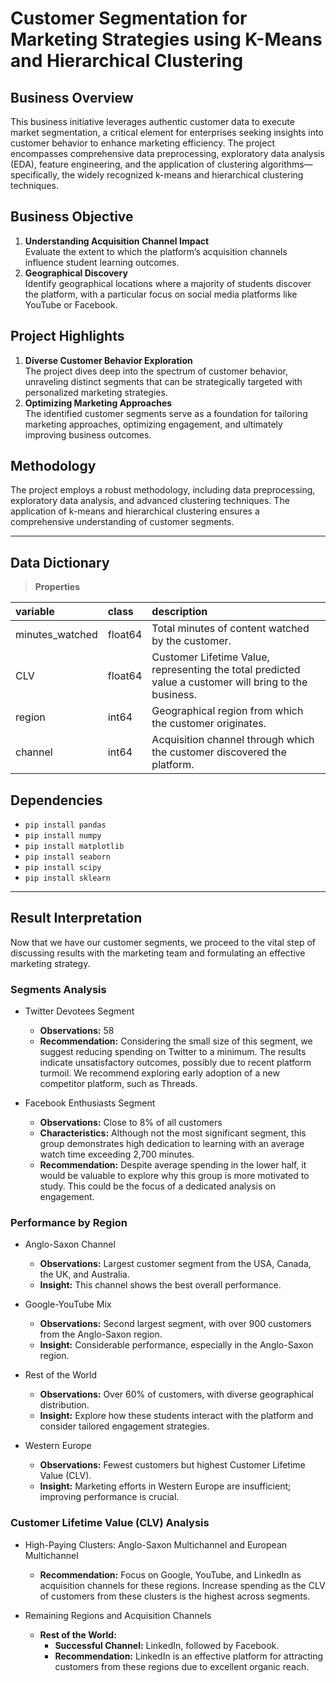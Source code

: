 # Customer Segmentation for Marketing Strategies using K-Means and Hierarchical Clustering

## Business Overview
This business initiative leverages authentic customer data to execute market segmentation, a critical element for enterprises seeking insights into customer behavior to enhance marketing efficiency. The project encompasses comprehensive data preprocessing, exploratory data analysis (EDA), feature engineering, and the application of clustering algorithms—specifically, the widely recognized k-means and hierarchical clustering techniques.

## Business Objective
1.   **Understanding Acquisition Channel Impact**<br>
Evaluate the extent to which the platform’s acquisition channels influence student learning outcomes.
3.   **Geographical Discovery**
<br>Identify geographical locations where a majority of students discover the platform, with a particular focus on social media platforms like YouTube or Facebook.

## Project Highlights
1.   **Diverse Customer Behavior Exploration**
<br>The project dives deep into the spectrum of customer behavior, unraveling distinct segments that can be strategically targeted with personalized marketing strategies.
2.   **Optimizing Marketing Approaches**
<br>The identified customer segments serve as a foundation for tailoring marketing approaches, optimizing engagement, and ultimately improving business outcomes.

## Methodology
The project employs a robust methodology, including data preprocessing, exploratory data analysis, and advanced clustering techniques. The application of k-means and hierarchical clustering ensures a comprehensive understanding of customer segments.

---

## Data Dictionary
> **Properties**

|variable                       |class     |description |
|:------------------------------|:---------|:-----------|
| minutes_watched | float64     | Total minutes of content watched by the customer. |
| CLV             | float64   | Customer Lifetime Value, representing the total predicted value a customer will bring to the business. |
| region          | int64    | Geographical region from which the customer originates. |
| channel         | int64    | Acquisition channel through which the customer discovered the platform. |

## Dependencies
*   `pip install pandas`
*   `pip install numpy`
*   `pip install matplotlib`
*   `pip install seaborn`
*   `pip install scipy`
*   `pip install sklearn`

---

## Result Interpretation
Now that we have our customer segments, we proceed to the vital step of discussing results with the marketing team and formulating an effective marketing strategy.

### Segments Analysis
*   Twitter Devotees Segment
    *   **Observations:** 58
    *   **Recommendation:** Considering the small size of this segment, we suggest reducing spending on Twitter to a minimum. The results indicate unsatisfactory outcomes, possibly due to recent platform turmoil. We recommend exploring early adoption of a new competitor platform, such as Threads.

*   Facebook Enthusiasts Segment
    *   **Observations:** Close to 8% of all customers
    *   **Characteristics:** Although not the most significant segment, this group demonstrates high dedication to learning with an average watch time exceeding 2,700 minutes.
    *   **Recommendation:** Despite average spending in the lower half, it would be valuable to explore why this group is more motivated to study. This could be the focus of a dedicated analysis on engagement.

### Performance by Region
*   Anglo-Saxon Channel
    *   **Observations:** Largest customer segment from the USA, Canada, the UK, and Australia.
    *   **Insight:** This channel shows the best overall performance.

*   Google-YouTube Mix
    *   **Observations:** Second largest segment, with over 900 customers from the Anglo-Saxon region.
    *   **Insight:** Considerable performance, especially in the Anglo-Saxon region.

*   Rest of the World
    *   **Observations:** Over 60% of customers, with diverse geographical distribution.
    *   **Insight:** Explore how these students interact with the platform and consider tailored engagement strategies.

*   Western Europe
    *   **Observations:** Fewest customers but highest Customer Lifetime Value (CLV).
    *   **Insight:** Marketing efforts in Western Europe are insufficient; improving performance is crucial.

### Customer Lifetime Value (CLV) Analysis
*   High-Paying Clusters: Anglo-Saxon Multichannel and European Multichannel
    *   **Recommendation:** Focus on Google, YouTube, and LinkedIn as acquisition channels for these regions. Increase spending as the CLV of customers from these clusters is the highest across segments.

*   Remaining Regions and Acquisition Channels
    *   **Rest of the World:**
        *   **Successful Channel:** LinkedIn, followed by Facebook.
        *   **Recommendation:** LinkedIn is an effective platform for attracting customers from these regions due to excellent organic reach.
